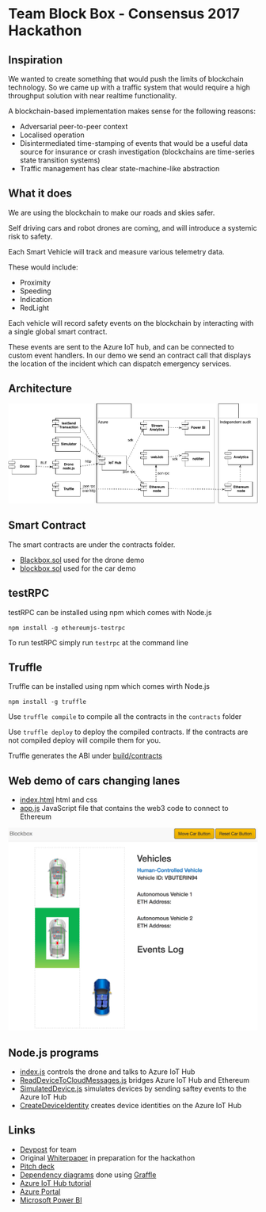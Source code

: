 # Team Block Box - Consensus 2017 Hackathon

## Inspiration
We wanted to create something that would push the limits of blockchain technology. So we came up with a traffic system that would require a high throughput solution with near realtime functionality.

A blockchain-based implementation makes sense for the following reasons:
* Adversarial peer-to-peer context
* Localised operation
* Disintermediated time-stamping of events that would be a useful data source for insurance or crash investigation (blockchains are time-series state transition systems)
* Traffic management has clear state-machine-like abstraction

## What it does
We are using the blockchain to make our roads and skies safer.

Self driving cars and robot drones are coming, and will introduce a systemic risk to safety.

Each Smart Vehicle will track and measure various telemetry data.

These would include:
* Proximity
* Speeding
* Indication
* RedLight

Each vehicle will record safety events on the blockchain by interacting with a single global smart contract.

These events are sent to the Azure IoT hub, and can be connected to custom event handlers. In our demo we send an contract call that displays the location of the incident which can dispatch emergency services.

## Architecture
![ArchitectureDiagram](ArchitectureDiagram.png)

## Smart Contract
The smart contracts are under the contracts folder.
* [Blackbox.sol](./contracts/blackbox.sol) used for the drone demo
* [blockbox.sol](./contracts/blockbox.sol) used for the car demo 

## testRPC
testRPC can be installed using npm which comes with Node.js
```
npm install -g ethereumjs-testrpc
```

To run testRPC simply run `testrpc` at the command line

## Truffle
Truffle can be installed using npm which comes wirth Node.js
```
npm install -g truffle
```

Use `truffle compile` to compile all the contracts in the `contracts` folder

Use `truffle deploy` to deploy the compiled contracts. If the contracts are not compiled deploy will compile them for you.

Truffle generates the ABI under [build/contracts](./build/contracts)

## Web demo of cars changing lanes
* [index.html](index.html) html and css
* [app.js](app.js) JavaScript file that contains the web3 code to connect to Ethereum

![Screenshot of web demo](WebDemoScreenshot.png)

## Node.js programs
* [index.js](./mambo/index.js) controls the drone and talks to Azure IoT Hub
* [ReadDeviceToCloudMessages.js](./iot/readdevicetocloudmessages/ReadDeviceToCloudMessages.js) bridges Azure IoT Hub and Ethereum
* [SimulatedDevice.js](./iot/simulateddevice/SimulatedDevice.js) simulates devices by sending saftey events to the Azure IoT Hub
* [CreateDeviceIdentity](./iot/createdeviceidentity/CreateDeviceIdentity.js) creates device identities on the Azure IoT Hub


## Links
* [Devpost](https://devpost.com/software/blockbox) for team
* Original [Whiterpaper](./whitepaper.md) in preparation for the hackathon
* [Pitch deck](./Virtual_Blackbox_Pitch_Deck_v2.pptx)
* [Dependency diagrams](dependencyDiagram.graffle) done using [Graffle](https://www.omnigroup.com/omnigraffle/)
* [Azure IoT Hub tutorial](https://docs.microsoft.com/en-us/azure/iot-hub/iot-hub-node-node-getstarted)
* [Azure Portal](https://portal.azure.com/)
* [Microsoft Power BI](https://powerbi.microsoft.com/en-us/)
